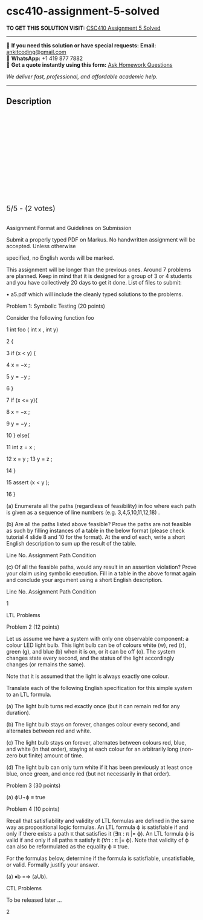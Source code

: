 # csc410-assignment-5-solved
**TO GET THIS SOLUTION VISIT:** [CSC410 Assignment 5 Solved](https://www.ankitcodinghub.com/product/csc410-solved-7/)


---

📩 **If you need this solution or have special requests:** **Email:** ankitcoding@gmail.com  
📱 **WhatsApp:** +1 419 877 7882  
📄 **Get a quote instantly using this form:** [Ask Homework Questions](https://www.ankitcodinghub.com/services/ask-homework-questions/)

*We deliver fast, professional, and affordable academic help.*

---

<h2>Description</h2>



<div class="kk-star-ratings kksr-auto kksr-align-center kksr-valign-top" data-payload="{&quot;align&quot;:&quot;center&quot;,&quot;id&quot;:&quot;120311&quot;,&quot;slug&quot;:&quot;default&quot;,&quot;valign&quot;:&quot;top&quot;,&quot;ignore&quot;:&quot;&quot;,&quot;reference&quot;:&quot;auto&quot;,&quot;class&quot;:&quot;&quot;,&quot;count&quot;:&quot;2&quot;,&quot;legendonly&quot;:&quot;&quot;,&quot;readonly&quot;:&quot;&quot;,&quot;score&quot;:&quot;5&quot;,&quot;starsonly&quot;:&quot;&quot;,&quot;best&quot;:&quot;5&quot;,&quot;gap&quot;:&quot;4&quot;,&quot;greet&quot;:&quot;Rate this product&quot;,&quot;legend&quot;:&quot;5\/5 - (2 votes)&quot;,&quot;size&quot;:&quot;24&quot;,&quot;title&quot;:&quot;CSC410 Assignment 5 Solved&quot;,&quot;width&quot;:&quot;138&quot;,&quot;_legend&quot;:&quot;{score}\/{best} - ({count} {votes})&quot;,&quot;font_factor&quot;:&quot;1.25&quot;}">

<div class="kksr-stars">

<div class="kksr-stars-inactive">
            <div class="kksr-star" data-star="1" style="padding-right: 4px">


<div class="kksr-icon" style="width: 24px; height: 24px;"></div>
        </div>
            <div class="kksr-star" data-star="2" style="padding-right: 4px">


<div class="kksr-icon" style="width: 24px; height: 24px;"></div>
        </div>
            <div class="kksr-star" data-star="3" style="padding-right: 4px">


<div class="kksr-icon" style="width: 24px; height: 24px;"></div>
        </div>
            <div class="kksr-star" data-star="4" style="padding-right: 4px">


<div class="kksr-icon" style="width: 24px; height: 24px;"></div>
        </div>
            <div class="kksr-star" data-star="5" style="padding-right: 4px">


<div class="kksr-icon" style="width: 24px; height: 24px;"></div>
        </div>
    </div>

<div class="kksr-stars-active" style="width: 138px;">
            <div class="kksr-star" style="padding-right: 4px">


<div class="kksr-icon" style="width: 24px; height: 24px;"></div>
        </div>
            <div class="kksr-star" style="padding-right: 4px">


<div class="kksr-icon" style="width: 24px; height: 24px;"></div>
        </div>
            <div class="kksr-star" style="padding-right: 4px">


<div class="kksr-icon" style="width: 24px; height: 24px;"></div>
        </div>
            <div class="kksr-star" style="padding-right: 4px">


<div class="kksr-icon" style="width: 24px; height: 24px;"></div>
        </div>
            <div class="kksr-star" style="padding-right: 4px">


<div class="kksr-icon" style="width: 24px; height: 24px;"></div>
        </div>
    </div>
</div>


<div class="kksr-legend" style="font-size: 19.2px;">
            5/5 - (2 votes)    </div>
    </div>
&nbsp;

Assignment Format and Guidelines on Submission

Submit a properly typed PDF on Markus. No handwritten assignment will be accepted. Unless otherwise

specified, no English words will be marked.

This assignment will be longer than the previous ones. Around 7 problems are planned. Keep in mind that it is designed for a group of 3 or 4 students and you have collectively 20 days to get it done. List of files to submit:

• a5.pdf which will include the cleanly typed solutions to the problems.

Problem 1: Symbolic Testing (20 points)

Consider the following function foo

1 int foo ( int x , int y)

2 {

3 if (x &lt; y) {

4 x = −x ;

5 y = −y ;

6 }

7 if (x &lt;= y){

8 x = −x ;

9 y = −y ;

10 } else{

11 int z = x ;

12 x = y ; 13 y = z ;

14 }

15 assert (x &lt; y );

16 }

(a) Enumerate all the paths (regardless of feasibility) in foo where each path is given as a sequence of line numbers (e.g. 3,4,5,10,11,12,18) .

(b) Are all the paths listed above feasible? Prove the paths are not feasible as such by filling instances of a table in the below format (please check tutorial 4 slide 8 and 10 for the format). At the end of each, write a short English description to sum up the result of the table.

Line No. Assignment Path Condition

(c) Of all the feasible paths, would any result in an assertion violation? Prove your claim using symbolic execution. Fill in a table in the above format again and conclude your argument using a short English description.

Line No. Assignment Path Condition

1

LTL Problems

Problem 2 (12 points)

Let us assume we have a system with only one observable component: a colour LED light bulb. This light bulb can be of colours white (w), red (r), green (g), and blue (b) when it is on, or it can be off (o). The system changes state every second, and the status of the light accordingly changes (or remains the same).

Note that it is assumed that the light is always exactly one colour.

Translate each of the following English specification for this simple system to an LTL formula.

(a) The light bulb turns red exactly once (but it can remain red for any duration).

(b) The light bulb stays on forever, changes colour every second, and alternates between red and white.

(c) The light bulb stays on forever, alternates between colours red, blue, and white (in that order), staying at each colour for an arbitrarily long (non-zero but finite) amount of time.

(d) The light bulb can only turn white if it has been previously at least once blue, once green, and once red (but not necessarily in that order).

Problem 3 (30 points)

(a) ϕU¬ϕ ≡ true

Problem 4 (10 points)

Recall that satisfiability and validity of LTL formulas are defined in the same way as propositional logic formulas. An LTL formula ϕ is satisfiable if and only if there exists a path π that satisfies it (∃π : π |= ϕ). An LTL formula ϕ is valid if and only if all paths π satisfy it (∀π : π |= ϕ). Note that validity of ϕ can also be reformulated as the equality ϕ ≡ true.

For the formulas below, determine if the formula is satisfiable, unsatisfiable, or valid. Formally justify your answer.

(a) ♦b =⇒ (aUb).

CTL Problems

To be released later …

2
